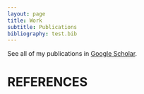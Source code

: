 ```yaml
---
layout: page
title: Work
subtitle: Publications
bibliography: test.bib
---
```



See all of my publications in [Google Scholar](https://scholar.google.com/citations?hl=en&user=-5BC9nwAAAAJ&view_op=list_works&sortby=pubdate).



# REFERENCES
